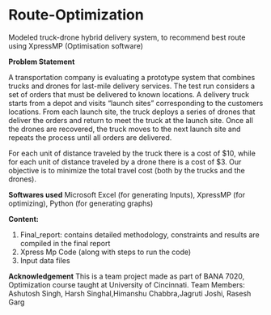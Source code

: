 # Route-Optimization
Modeled truck-drone hybrid delivery system, to recommend best route using XpressMP (Optimisation software)

**Problem Statement**

A transportation company is evaluating a prototype system that combines trucks and drones for last-mile delivery services. The test run considers a set of orders that must be delivered to known locations. A delivery truck starts from a depot and visits “launch sites” corresponding to the customers locations. From each launch site, the truck deploys a series of drones that deliver the orders and return to meet the truck at the launch site. Once all the drones are recovered, the truck moves to the next launch site and repeats the process until all orders are delivered.

For each unit of distance traveled by the truck there is a cost of $10, while for each unit of distance traveled by a drone there is a cost of $3. Our objective is to minimize the total travel cost (both by the trucks and the drones).

**Softwares used** Microsoft Excel (for generating Inputs), XpressMP (for optimizing), Python (for generating graphs)

**Content:**
1. Final_report: contains detailed methodology, constraints and results are compiled in the final report
2. Xpress Mp Code (along with steps to run the code)
3. Input data files

**Acknowledgement**
This is a team project made as part of BANA 7020, Optimization course taught at University of Cincinnati. 
Team Members: Ashutosh Singh, Harsh Singhal,Himanshu Chabbra,Jagruti Joshi, Rasesh Garg

